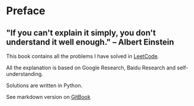 # Preface

## "If you can't explain it simply, you don't understand it well enough." – Albert Einstein

This book contains all the problems I have solved in [LeetCode](https://leetcode.com/).

All the explanation is based on Google Research, Baidu Research and self-understanding.

Solutions are written in Python.

See markdown version on [GitBook](https://feifeizheng.gitbook.io/leetcode/)

